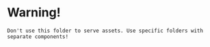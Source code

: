 # Warning!
    Don't use this folder to serve assets. Use specific folders with separate components!

